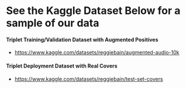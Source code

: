 # See the Kaggle Dataset Below for a sample of our data
#### Triplet Training/Validation Dataset with Augmented Positives
- https://www.kaggle.com/datasets/reggiebain/augmented-audio-10k
#### Triplet Deployment Dataset with Real Covers
- https://www.kaggle.com/datasets/reggiebain/test-set-covers 

